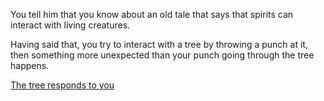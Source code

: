 You tell him that you know about an old tale that says that spirits can interact with living creatures.

Having said that, you try to interact with a tree by throwing a punch at it, then something more unexpected 
than your punch going through the tree happens.

[The tree responds to you](living_creature/living_creature.md)

